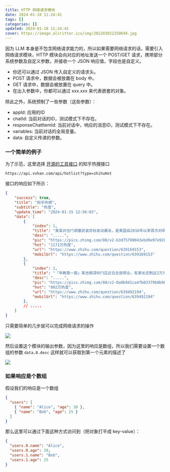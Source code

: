 ```yaml
---
title: HTTP 网络请求模块
date: 2024-01-18 11:24:41
tags: []
categories: []
updated: 2024-01-18 11:24:41
cover: https://image.alsritter.icu/img/202203022250694.jpg
---
```


因为 LLM 本身是不包含网络请求能力的，所以如果需要网络请求的话，需要引入网络请求模块，HTTP 模块会向对应的地址发送一个 POST/GET 请求，携带部分系统参数及自定义参数，并接收一个 JSON 响应值，字段也是自定义。

* 你还可以通过 JSON 传入自定义的请求头。
* POST 请求中，数据会被放置在 body 中。
* GET 请求中，数据会被放置在 query 中。
* 在出入参数中，你都可以通过 xxx.xxx 来代表嵌套的对象。

除此之外，系统预制了一些参数（这些参数）：

* appId: 应用的ID
* chatId: 当前对话的ID，测试模式下不存在。
* responseChatItemId: 当前对话中，响应的消息ID，测试模式下不存在。
* variables: 当前对话的全局变量。
* data: 自定义传递的参数。


### 一个简单的例子
为了示范，这里选择 [开源的工具接口](https://api.vvhan.com/) 的知乎热搜接口

```
https://api.vvhan.com/api/hotlist?type=zhihuHot
```

接口的响应如下所示：

```json
{
    "success": true,
    "title": "知乎热榜",
    "subtitle": "热度",
    "update_time": "2024-01-15 12:56:03",
    "data": [
        {
            "index": 1,
            "title": "美英对也门胡塞武装目标发动袭击，是美国自2016年以来首次对胡塞武装发起袭击，释放了哪些信号？",
            "desc": ".....",
            "pic": "https://picx.zhimg.com/80/v2-b3d75780043ebd9e97e928922f3143e0_1440w.webp?source=1def8aca",
            "hot": "1171万热度",
            "url": "https://www.zhihu.com/question/639169153",
            "mobilUrl": "https://www.zhihu.com/question/639169153"
        },
        {
            "index": 2,
            "title": "「早教第一股」美吉姆深圳门店近日全部停业，有家长还剩近2万元课时费，哪些信息值得关注？",
            "desc": ".....",
            "pic": "https://picx.zhimg.com/80/v2-0a0b941ca4fb03379b0b964abf9ace46_1440w.webp?source=1def8aca",
            "hot": "802万热度",
            "url": "https://www.zhihu.com/question/639492194",
            "mobilUrl": "https://www.zhihu.com/question/639492194"
        },
        // .....
    ]
}
```

只需要简单的几步就可以完成网络请求的操作

![](https://image.alsritter.icu/img202401151433893.png)

然后设置这个模块的输出参数，因为这里的响应是数组，所以我们需要设置一个数组的参数 `data.0.desc` 这样就可以获取到第一个元素的描述了

![](https://image.alsritter.icu/img202401151553034.png)


### 如果响应是个数组
假设我们的响应是一个数组

```json
{
  "users": [
    { "name": "Alice", "age": 30 },
    { "name": "Bob", "age": 25 }
  ]
}
```

那么这里可以通过下面这种方式访问到（把对象打平成 key-value）：

```json
{
  "users.0.name": "Alice",
  "users.0.age": 30,
  "users.1.name": "Bob",
  "users.1.age": 25
}
```












